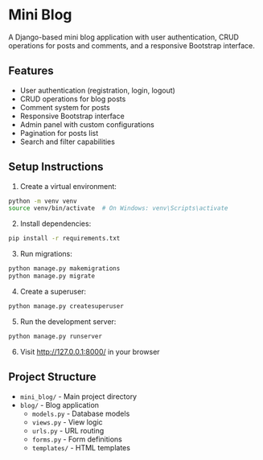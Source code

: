 # Mini Blog

A Django-based mini blog application with user authentication, CRUD operations for posts and comments, and a responsive Bootstrap interface.

## Features

- User authentication (registration, login, logout)
- CRUD operations for blog posts
- Comment system for posts
- Responsive Bootstrap interface
- Admin panel with custom configurations
- Pagination for posts list
- Search and filter capabilities

## Setup Instructions

1. Create a virtual environment:
```bash
python -m venv venv
source venv/bin/activate  # On Windows: venv\Scripts\activate
```

2. Install dependencies:
```bash
pip install -r requirements.txt
```

3. Run migrations:
```bash
python manage.py makemigrations
python manage.py migrate
```

4. Create a superuser:
```bash
python manage.py createsuperuser
```

5. Run the development server:
```bash
python manage.py runserver
```

6. Visit http://127.0.0.1:8000/ in your browser

## Project Structure

- `mini_blog/` - Main project directory
- `blog/` - Blog application
  - `models.py` - Database models
  - `views.py` - View logic
  - `urls.py` - URL routing
  - `forms.py` - Form definitions
  - `templates/` - HTML templates 